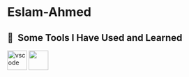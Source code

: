 # Eslam-Ahmed
<head>
     <link rel="stylesheet" href="https://cdn.jsdelivr.net/gh/devicons/devicon@v2.15.1/devicon.min.css">
</head>
          <body>
            <h2> 🚀 &nbsp;Some Tools I Have Used and Learned</h2>
<p align="left">
<img src="https://cdn.jsdelivr.net/gh/devicons/devicon/icons/vscode/vscode-original.svg" alt="vscode" width="45" height="45"/>
  <img src="https://cdn.jsdelivr.net/gh/devicons/devicon/icons/dotnetcore/dotnetcore-original.svg width="45 height="45" />         
</p>
          </body>

